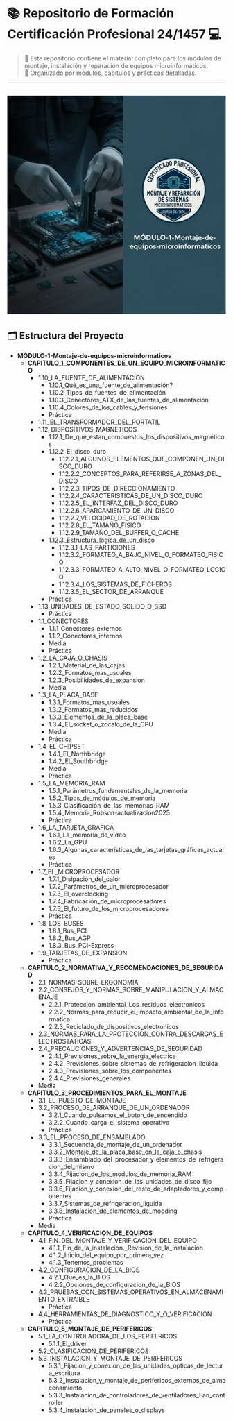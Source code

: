 
# 📚 Repositorio de Formación Certificación Profesional 24/1457 💻

> 🌟 Este repositorio contiene el material completo para los módulos de montaje, instalación y reparación de equipos microinformáticos.  
> 📂 Organizado por módulos, capítulos y prácticas detalladas.

---

![Logo del Proyecto](./../imgs/m1.png)
---

## 🗂️ Estructura del Proyecto

* **MÓDULO-1-Montaje-de-equipos-microinformaticos**
    * **CAPITULO_1_COMPONENTES_DE_UN_EQUIPO_MICROINFORMATICO**
        * 1.10_LA_FUENTE_DE_ALIMENTACION
            * 1.10.1_Qué_es_una_fuente_de_alimentación?
            * 1.10.2_Tipos_de_fuentes_de_alimentación
            * 1.10.3_Conectores_ATX_de_las_fuentes_de_alimentación
            * 1.10.4_Colores_de_los_cables_y_tensiones
            * Práctica
        * 1.11_EL_TRANSFORMADOR_DEL_PORTATIL
        * 1.12_DISPOSITIVOS_MAGNETICOS
            * 1.12.1_De_que_estan_compuestos_los_dispositivos_magneticos
            * 1.12.2_El_disco_duro
                * 1.12.2.1_ALGUNOS_ELEMENTOS_QUE_COMPONEN_UN_DISCO_DURO
                * 1.12.2.2_CONCEPTOS_PARA_REFERIRSE_A_ZONAS_DEL_DISCO
                * 1.12.2.3_TIPOS_DE_DIRECCIONAMIENTO
                * 1.12.2.4_CARACTERISTICAS_DE_UN_DISCO_DURO
                * 1.12.2.5_EL_INTERFAZ_DEL_DISCO_DURO
                * 1.12.2.6_APARCAMIENTO_DE_UN_DISCO
                * 1.12.2.7_VELOCIDAD_DE_ROTACION
                * 1.12.2.8_EL_TAMAÑO_FISICO
                * 1.12.2.9_TAMAÑO_DEL_BUFFER_O_CACHE
            * 1.12.3_Estructura_logica_de_un_disco
                * 1.12.3.1_LAS_PARTICIONES
                * 1.12.3.2_FORMATEO_A_BAJO_NIVEL_O_FORMATEO_FISICO
                * 1.12.3.3_FORMATEO_A_ALTO_NIVEL_O_FORMATEO_LOGICO
                * 1.12.3.4_LOS_SISTEMAS_DE_FICHEROS
                * 1.12.3.5_EL_SECTOR_DE_ARRANQUE
            * Práctica
        * 1.13_UNIDADES_DE_ESTADO_SOLIDO_O_SSD
            * Práctica
        * 1.1_CONECTORES
            * 1.1.1_Conectores_externos
            * 1.1.2_Conectores_internos
            * Media
            * Práctica
        * 1.2_LA_CAJA_O_CHASIS
            * 1.2.1_Material_de_las_cajas
            * 1.2.2_Formatos_mas_usuales
            * 1.2.3_Posibilidades_de_expansion
            * Media
        * 1.3_LA_PLACA_BASE
            * 1.3.1_Formatos_mas_usuales
            * 1.3.2_Formatos_mas_reducidos
            * 1.3.3_Elementos_de_la_placa_base
            * 1.3.4_El_socket_o_zocalo_de_la_CPU
            * Media
            * Práctica
        * 1.4_EL_CHIPSET
            * 1.4.1_El_Northbridge
            * 1.4.2_El_Southbridge
            * Media
            * Práctica
        * 1.5_LA_MEMORIA_RAM
            * 1.5.1_Parámetros_fundamentales_de_la_memoria
            * 1.5.2_Tipos_de_módulos_de_memoria
            * 1.5.3_Clasificación_de_las_memorias_RAM
            * 1.5.4_Memoria_Robson-actualizacion2025
            * Práctica
        * 1.6_LA_TARJETA_GRAFICA
            * 1.6.1_La_memoria_de_vídeo
            * 1.6.2_La_GPU
            * 1.6.3_Algunas_características_de_las_tarjetas_gráficas_actuales
            * Práctica
        * 1.7_EL_MICROPROCESADOR
            * 1.7.1_Disipación_del_calor
            * 1.7.2_Parámetros_de_un_microprocesador
            * 1.7.3_El_overclocking
            * 1.7.4_Fabricación_de_microprocesadores
            * 1.7.5_El_futuro_de_los_microprocesadores
            * Práctica
        * 1.8_LOS_BUSES
            * 1.8.1_Bus_PCI
            * 1.8.2_Bus_AGP
            * 1.8.3_Bus_PCI-Express
        * 1.9_TARJETAS_DE_EXPANSION
            * Práctica
    * **CAPITULO_2_NORMATIVA_Y_RECOMENDACIONES_DE_SEGURIDAD**
        * 2.1_NORMAS_SOBRE_ERGONOMIA
        * 2.2_CONSEJOS_Y_NORMAS_SOBRE_MANIPULACION_Y_ALMACENAJE
            * 2.2.1_Proteccion_ambiental_Los_residuos_electronicos
            * 2.2.2_Normas_para_reducir_el_impacto_ambiental_de_la_informatica
            * 2.2.3_Reciclado_de_dispositivos_electronicos
        * 2.3_NORMAS_PARA_LA_PROTECCION_CONTRA_DESCARGAS_ELECTROSTATICAS
        * 2.4_PRECAUCIONES_Y_ADVERTENCIAS_DE_SEGURIDAD
            * 2.4.1_Previsiones_sobre_la_energia_electrica
            * 2.4.2_Previsiones_sobre_sistemas_de_refrigeracion_liquida
            * 2.4.3_Previsiones_sobre_los_componentes
            * 2.4.4_Previsiones_generales
        * Media
    * **CAPITULO_3_PROCEDIMIENTOS_PARA_EL_MONTAJE**
        * 3.1_EL_PUESTO_DE_MONTAJE
        * 3.2_PROCESO_DE_ARRANQUE_DE_UN_ORDENADOR
            * 3.2.1_Cuando_pulsamos_el_boton_de_encendido
            * 3.2.2_Cuando_carga_el_sistema_operativo
            * Práctica
        * 3.3_EL_PROCESO_DE_ENSAMBLADO
            * 3.3.1_Secuencia_de_montaje_de_un_ordenador
            * 3.3.2_Montaje_de_la_placa_base_en_la_caja_o_chasis
            * 3.3.3_Ensamblado_del_procesador_y_elementos_de_refrigeracion_del_mismo
            * 3.3.4_Fijacion_de_los_modulos_de_memoria_RAM
            * 3.3.5_Fijacion_y_conexion_de_las_unidades_de_disco_fijo
            * 3.3.6_Fijacion_y_conexion_del_resto_de_adaptadores_y_componentes
            * 3.3.7_Sistemas_de_refrigeracion_liquida
            * 3.3.8_Instalacion_de_elementos_de_modding
            * Práctica
        * Media
    * **CAPITULO_4_VERIFICACION_DE_EQUIPOS**
        * 4.1_FIN_DEL_MONTAJE_Y_VERIFICACION_DEL_EQUIPO
            * 4.1.1_Fin_de_la_instalacion._Revision_de_la_instalacion
            * 4.1.2_Inicio_del_equipo_por_primera_vez
            * 4.1.3_Tenemos_problemas
        * 4.2_CONFIGURACION_DE_LA_BIOS
            * 4.2.1_Que_es_la_BIOS
            * 4.2.2_Opciones_de_configuracion_de_la_BIOS
        * 4.3_PRUEBAS_CON_SISTEMAS_OPERATIVOS_EN_ALMACENAMIENTO_EXTRAIBLE
            * Práctica
        * 4.4_HERRAMIENTAS_DE_DIAGNOSTICO_Y_O_VERIFICACION
            * Práctica
    * **CAPITULO_5_MONTAJE_DE_PERIFERICOS**
        * 5.1_LA_CONTROLADORA_DE_LOS_PERIFERICOS
            * 5.1.1_El_driver
        * 5.2_CLASIFICACION_DE_PERIFERICOS
        * 5.3_INSTALACION_Y_MONTAJE_DE_PERIFERICOS
            * 5.3.1_Fijacion_y_conexion_de_las_unidades_opticas_de_lectura_escritura
            * 5.3.2_Instalacion_y_montaje_de_perifericos_externos_de_almacenamiento
            * 5.3.3_Instalacion_de_controladores_de_ventiladores_Fan_controller
            * 5.3.4_Instalacion_de_paneles_o_displays
